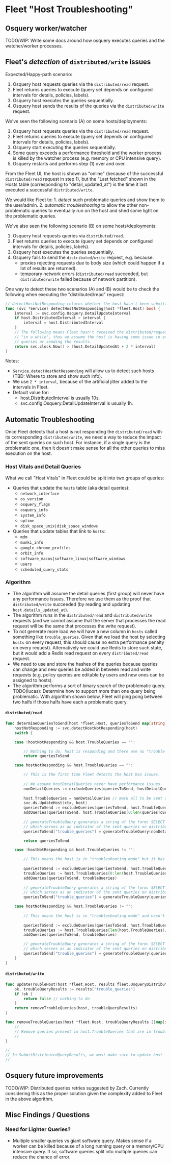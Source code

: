 # Fleet "Host Troubleshooting"

## Osquery worker/watcher

TODO/WIP: Write some docs around how osquery executes queries and the watcher/worker processes.

## Fleet's *detection* of `distributed/write` issues

Expected/Happy-path scenario:

1. Osquery host requests queries via the `distributed/read` request.
2. Fleet returns queries to execute (query set depends on configured intervals for details, policies, labels).
3. Osquery host executes the queries sequentially.
4. Osquery host sends the results of the queries via the `distributed/write` request.

We've seen the following scenario (A) on some hosts/deployments:

1. Osquery host requests queries via the `distributed/read` request.
2. Fleet returns queries to execute (query set depends on configured intervals for details, policies, labels).
3. Osquery start executing the queries sequentially.
4. Some query exceeds a performance threshold and the worker process is killed by the watcher process (e.g. memory or CPU intensive query).
5. Osquery restarts and performs step (1) over and over.

From the Fleet UI, the host is shown as "online" (because of the successful `distributed/read`
request in step 1), but the "Last fetched" shown in the Hosts table (corresponding to
"detail_updated_at") is the time it last executed a successful `distributed/write`.

We would like Fleet to:
    1. *detect* such problematic queries and show them to the user/admin.
    2. *automatic troubleshooting* to allow the other non-problematic queries to eventually run on
    the host and shed some light on the problematic queries.

We've also seen the following scenario (B) on some hosts/deployments:

1. Osquery host requests queries via `distributed/read`.
2. Fleet returns queries to execute (query set depends on configured intervals for details, policies, labels).
3. Osquery host executes the queries sequentially.
4. Osquery fails to send the `distributed/write` request, e.g. because:
    - proxies rejecting requests due to body size (which could happen if a lot of results are returned).
    - temporary network errors (`distributed/read` succeeded, but `distributed/write` failed because of network partition).

One way to detect these two scenarios (A) and (B) would be to check the following when executing the "distributed/read" request:

```go
// detectHostNotResponding returns whether the host hasn't been submitting results for sent queries.
func (svc *Service) detectHostNotResponding(host *fleet.Host) bool {
	interval := svc.config.Osquery.DetailUpdateInterval
	if host.DistributedInterval > interval {
		interval = host.DistributedInterval
	}
	// The following means Fleet hasn't received the distributed/request from the host
	// "in a while", thus we assume the host is having some issue in executing the
	// queries or sending the results.
	return svc.clock.Now() > (host.DetailUpdatedAt + 2 * interval)
} 
```

Notes: 
- `Service.detectHostNotResponding` will allow us to detect such hosts (TBD: Where to store and show such info).
- We use `2 * interval`, because of the artificial jitter added to the intervals in Fleet.
- Default value for:
    - host.DistributedInterval is usually 10s.
    - svc.config.Osquery.DetailUpdateInterval is usually 1h.

## Automatic Troubleshooting

Once Fleet detects that a host is not responding the `distributed/read` with its corresponding
`distributed/write`, we need a way to reduce the impact of the sent queries on such host.
For instance, if a single query is the problematic one, then it doesn't make sense for all the other queries to miss execution on the host.

### Host Vitals and Detail Queries

What we call "Host Vitals" in Fleet could be split into two groups of queries:
- Queries that update the `hosts` table (aka detail queries): 
    - `network_interface`
    - `os_version`
    - `osquery_flags`
    - `osquery_info`
    - `system_info`
    - `uptime`
    - `disk_space_unix|disk_space_windows`
- Queries that update tables that link to `hosts`:
    - `mdm`
    - `munki_info`
    - `google_chrome_profiles`
    - `orbit_info`
    - `software_macos|software_linux|software_windows`
    - `users`
    - `scheduled_query_stats`
	
### Algorithm

- The algorithm will assume the detail queries (first group) will never have any performance issues.
Therefore we use them as the proof that `distributed/write` succeeded (by reading and updating
`host.details_updated_at`).
- The algorithm runs in the `distributed/read` and `distributed/write` requests (and we cannot assume that the server that processes the read request will be the same that processes the write request).
- To not generate more load we will have a new column in `hosts` called something like `trouble_queries`.
Given that we load the host by selecting `hosts` on every request, this should cause no extra performance penalty on every request).
Alternatively we could use Redis to store such state, but it would add a Redis read request on every `distributed/read` request.
- We need to use and store the hashes of the queries because queries can change and new queries be
  added in between read and write requests (e.g. policy queries are editable by users and new ones
  can be assigned to hosts).
- The algorithm performs a sort of binary search of the problematic query. TODO(lucas): Determine
  how to support more than one query being problematic. With algorithm shown below, Fleet will ping pong between two
  halfs if those halfs have each a problematic query.

#### `distributed/read`
	
```go
func determineQueriesToSend(host *fleet.Host, queriesToSend map[string]string) map[string]string {
	hostNotResponding := svc.detectHostNotResponding(host)
	switch {

	case !hostNotResponding && host.TroubleQueries == "":

		// Nothing to do, host is responding and there are no "trouble queries".
		return queriesToSend

	case hostNotResponding && host.TroubleQueries == "":

		// This is the first time Fleet detects the host has issues.
		
		// We assume hostDetailQueries never have performance issues.
		nonDetailQueries := excludeQueries(queriesToSend, hostDetailQueries)
		
		host.TroubleQueries = nonDetailQueries // mark all to be sent as "trouble queries"
		svc.ds.UpdateHost(ctx, host)
		queriesToSend := excludeQueries(queriesToSend, host.TroubleQueries)
		addQueries(queriesToSend, host.TroubleQueries[0:len(queriesToSend)/2]) // send first half of queries
		
		// generateTroubleQuery generates a string of the form: SELECT "q0:hash(q0),q1:hash(q1),..."
		// which serves as an indicator of the sent queries on distributed/write.
		queriesToSend["trouble_queries"] = generateTroubleQuery(nonDetailQueries)

		return queriesToSend

	case !hostNotResponding && host.TroubleQueries != "":

		// This means the host is in "troubleshooting mode" but it has responded to some queries.
	
		queriesToSend := excludeQueries(queriesToSend, host.TroubleQueries)
		troubleQueries := host.TroubleQueries[0:len(host.TroubleQueries/2)] // send first half of queries
		addQueries(queriesToSend, troubleQueries)
		
		// generateTroubleQuery generates a string of the form: SELECT "q0:hash(q0),q1:hash(q1),..."
		// which serves as an indicator of the sent queries on distributed/write.
		queriesToSend["trouble_queries"] = generateTroubleQuery(queriesToSend)

	case hostNotResponding && host.TroubleQueries != "":
		
		// This means the host is in "troubleshooting mode" and hasn't responded to first half of trouble queries.
		
		queriesToSend := excludeQueries(queriesToSend, host.TroubleQueries)
		troubleQueries := host.TroubleQueries[len(host.TroubleQueries)/2: len(host.TroubleQueries)] // send second half of queries
		addQueries(queriesToSend, troubleQueries)

		// generateTroubleQuery generates a string of the form: SELECT "q0:hash(q0),q1:hash(q1),..."
		// which serves as an indicator of the sent queries on distributed/write.
		queriesToSend["trouble_queries"] = generateTroubleQuery(queriesToSend)		
	}
}
```

#### `distributed/write`
	
```go
func updateTroubleHost(host *fleet.Host, results fleet.OsqueryDistributedQueryResults) bool {
	ok, troubleQueryResults := results["trouble_queries"]
	if !ok {
		return false // nothing to do
	}
	return removeTroubleQueries(host, troubleQueryResults)
}

func removeTroubleQueries(host *fleet.Host, troubleQueryResults []map[string]string) bool {
	//
	// Remove queries present in host.TroubleQueries that are in troubleQueryResults (where hashes match)
	//
}

//
// In SubmitDistributedQueryResults, we must make sure to update host in the database if updateTroubleHost returns true.
//
```


## Osquery future improvements

TODO/WIP: Distributed queries retries suggested by Zach.
Currently considering this as the proper solution given the complexity added to Fleet in the above algorithm.

## Misc Findings / Questions

### Need for Lighter Queries?

- Multiple smaller queries vs giant software query. Makes sense if a worker can be killed because of
  a long running query or a memory/CPU intensive query. If so, software queries split into multiple queries can reduce the chance of error.